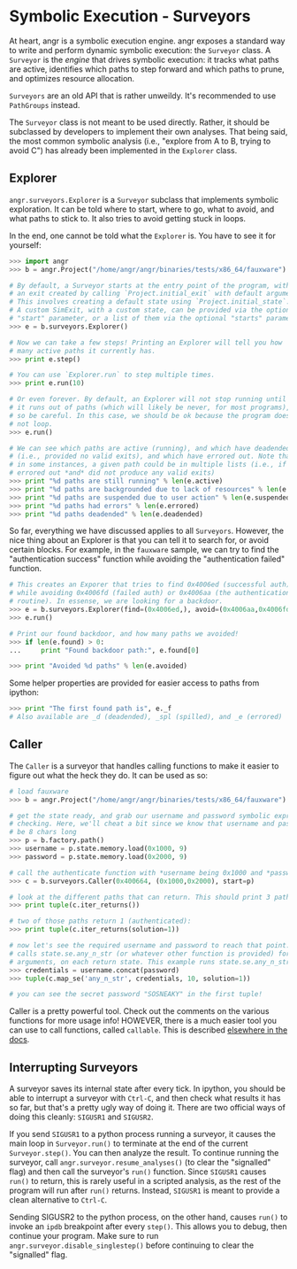 # Symbolic Execution - Surveyors

At heart, angr is a symbolic execution engine.
angr exposes a standard way to write and perform dynamic symbolic execution: the `Surveyor` class.
A `Surveyor` is the *engine* that drives symbolic execution: it tracks what paths are active, identifies which paths to step forward and which paths to prune, and optimizes resource allocation.

`Surveyors` are an old API that is rather unweildy. It's recommended to use `PathGroups` instead.

The `Surveyor` class is not meant to be used directly.
Rather, it should be subclassed by developers to implement their own analyses.
That being said, the most common symbolic analysis (i.e., "explore from A to B, trying to avoid C") has already been implemented in the `Explorer` class.

## Explorer

`angr.surveyors.Explorer` is a `Surveyor` subclass that implements symbolic exploration.
It can be told where to start, where to go, what to avoid, and what paths to stick to.
It also tries to avoid getting stuck in loops.

In the end, one cannot be told what the `Explorer` is.
You have to see it for yourself:

```python
>>> import angr
>>> b = angr.Project("/home/angr/angr/binaries/tests/x86_64/fauxware")

# By default, a Surveyor starts at the entry point of the program, with
# an exit created by calling `Project.initial_exit` with default arguments.
# This involves creating a default state using `Project.initial_state`.
# A custom SimExit, with a custom state, can be provided via the optional
# "start" parameter, or a list of them via the optional "starts" parameter.
>>> e = b.surveyors.Explorer()

# Now we can take a few steps! Printing an Explorer will tell you how
# many active paths it currently has.
>>> print e.step()

# You can use `Explorer.run` to step multiple times.
>>> print e.run(10)

# Or even forever. By default, an Explorer will not stop running until
# it runs out of paths (which will likely be never, for most programs),
# so be careful. In this case, we should be ok because the program does
# not loop.
>>> e.run()

# We can see which paths are active (running), and which have deadended
# (i.e., provided no valid exits), and which have errored out. Note that,
# in some instances, a given path could be in multiple lists (i.e., if it
# errored out *and* did not produce any valid exits)
>>> print "%d paths are still running" % len(e.active)
>>> print "%d paths are backgrounded due to lack of resources" % len(e.spilled)
>>> print "%d paths are suspended due to user action" % len(e.suspended)
>>> print "%d paths had errors" % len(e.errored)
>>> print "%d paths deadended" % len(e.deadended)
```

So far, everything we have discussed applies to all `Surveyors`.
However, the nice thing about an Explorer is that you can tell it to search for, or avoid certain blocks.
For example, in the `fauxware` sample, we can try to find the "authentication success" function while avoiding the "authentication failed" function.

```python
# This creates an Exporer that tries to find 0x4006ed (successful auth),
# while avoiding 0x4006fd (failed auth) or 0x4006aa (the authentication
# routine). In essense, we are looking for a backdoor.
>>> e = b.surveyors.Explorer(find=(0x4006ed,), avoid=(0x4006aa,0x4006fd))
>>> e.run()

# Print our found backdoor, and how many paths we avoided!
>>> if len(e.found) > 0:
...     print "Found backdoor path:", e.found[0]

>>> print "Avoided %d paths" % len(e.avoided)
```

Some helper properties are provided for easier access to paths from ipython:

```python
>>> print "The first found path is", e._f
# Also available are _d (deadended), _spl (spilled), and _e (errored)
```

## Caller

The `Caller` is a surveyor that handles calling functions to make it easier to figure out what the heck they do.
It can be used as so:

```python
# load fauxware
>>> b = angr.Project("/home/angr/angr/binaries/tests/x86_64/fauxware")

# get the state ready, and grab our username and password symbolic expressions for later
# checking. Here, we'll cheat a bit since we know that username and password should both
# be 8 chars long
>>> p = b.factory.path()
>>> username = p.state.memory.load(0x1000, 9)
>>> password = p.state.memory.load(0x2000, 9)

# call the authenticate function with *username being 0x1000 and *password being 0x2000
>>> c = b.surveyors.Caller(0x400664, (0x1000,0x2000), start=p)

# look at the different paths that can return. This should print 3 paths:
>>> print tuple(c.iter_returns())

# two of those paths return 1 (authenticated):
>>> print tuple(c.iter_returns(solution=1))

# now let's see the required username and password to reach that point. `c.map_se`
# calls state.se.any_n_str (or whatever other function is provided) for the provided
# arguments, on each return state. This example runs state.se.any_n_str(credentials, 10)
>>> credentials = username.concat(password)
>>> tuple(c.map_se('any_n_str', credentials, 10, solution=1))

# you can see the secret password "SOSNEAKY" in the first tuple!
```

Caller is a pretty powerful tool. Check out the comments on the various functions for more usage info! HOWEVER, there is a much easier tool you can use to call functions, called `callable`. This is described [elsewhere in the docs](https://github.com/angr/angr-doc/blob/master/toplevel.md).

## Interrupting Surveyors

A surveyor saves its internal state after every tick.
In ipython, you should be able to interrupt a surveyor with `Ctrl-C`, and then check what results it has so far, but that's a pretty ugly way of doing it.
There are two official ways of doing this cleanly: `SIGUSR1` and `SIGUSR2`.

If you send `SIGUSR1` to a python process running a surveyor, it causes the main loop in `Surveyor.run()` to terminate at the end of the current `Surveyor.step()`.
You can then analyze the result.
To continue running the surveyor, call `angr.surveyor.resume_analyses()` (to clear the "signalled" flag) and then call the surveyor's `run()` function.
Since `SIGUSR1` causes `run()` to return, this is rarely useful in a scripted analysis, as the rest of the program will run after `run()` returns.
Instead, `SIGUSR1` is meant to provide a clean alternative to `Ctrl-C`.

Sending SIGUSR2 to the python process, on the other hand, causes `run()` to invoke an `ipdb` breakpoint after every `step()`.
This allows you to debug, then continue your program.
Make sure to run `angr.surveyor.disable_singlestep()` before continuing to clear the "signalled" flag.
